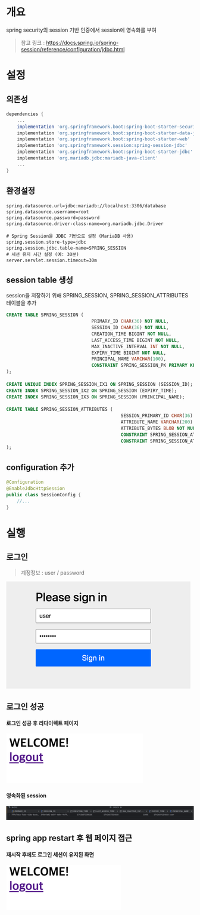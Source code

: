 # 개요
spring security의 session 기반 인증에서 session에 영속화를 부여
> 참고 링크 : https://docs.spring.io/spring-session/reference/configuration/jdbc.html

# 설정
## 의존성
```groovy
dependencies {
    ... 
    implementation 'org.springframework.boot:spring-boot-starter-security'
    implementation 'org.springframework.boot:spring-boot-starter-data-jpa'
    implementation 'org.springframework.boot:spring-boot-starter-web'
    implementation 'org.springframework.session:spring-session-jdbc'
    implementation 'org.springframework.boot:spring-boot-starter-jdbc'
    implementation 'org.mariadb.jdbc:mariadb-java-client'
    ...
}
```

## 환경설정
```properties
spring.datasource.url=jdbc:mariadb://localhost:3306/database
spring.datasource.username=root
spring.datasource.password=password
spring.datasource.driver-class-name=org.mariadb.jdbc.Driver

# Spring Session을 JDBC 기반으로 설정 (MariaDB 사용)
spring.session.store-type=jdbc
spring.session.jdbc.table-name=SPRING_SESSION
# 세션 유지 시간 설정 (예: 30분)
server.servlet.session.timeout=30m
```

## session table 생성
session을 저장하기 위해 SPRING_SESSION, SPRING_SESSION_ATTRIBUTES 테이블을 추가
```sql
CREATE TABLE SPRING_SESSION (
                                PRIMARY_ID CHAR(36) NOT NULL,
                                SESSION_ID CHAR(36) NOT NULL,
                                CREATION_TIME BIGINT NOT NULL,
                                LAST_ACCESS_TIME BIGINT NOT NULL,
                                MAX_INACTIVE_INTERVAL INT NOT NULL,
                                EXPIRY_TIME BIGINT NOT NULL,
                                PRINCIPAL_NAME VARCHAR(100),
                                CONSTRAINT SPRING_SESSION_PK PRIMARY KEY (PRIMARY_ID)
);

CREATE UNIQUE INDEX SPRING_SESSION_IX1 ON SPRING_SESSION (SESSION_ID);
CREATE INDEX SPRING_SESSION_IX2 ON SPRING_SESSION (EXPIRY_TIME);
CREATE INDEX SPRING_SESSION_IX3 ON SPRING_SESSION (PRINCIPAL_NAME);

CREATE TABLE SPRING_SESSION_ATTRIBUTES (
                                           SESSION_PRIMARY_ID CHAR(36) NOT NULL,
                                           ATTRIBUTE_NAME VARCHAR(200) NOT NULL,
                                           ATTRIBUTE_BYTES BLOB NOT NULL,
                                           CONSTRAINT SPRING_SESSION_ATTRIBUTES_PK PRIMARY KEY (SESSION_PRIMARY_ID, ATTRIBUTE_NAME),
                                           CONSTRAINT SPRING_SESSION_ATTRIBUTES_FK FOREIGN KEY (SESSION_PRIMARY_ID) REFERENCES SPRING_SESSION(PRIMARY_ID) ON DELETE CASCADE
);
```

## configuration 추가
```java
@Configuration
@EnableJdbcHttpSession
public class SessionConfig {
    //...
}

```

# 실행
## 로그인
> 계정정보 : user / password

![img.png](readme/login_page.png)

## 로그인 성공
#### 로그인 성공 후 리다이렉트 페이지
![img.png](readme/login_secceed.png)

#### 영속화된 session
![img.png](readme/spring_session_table.png)

## spring app restart 후 웹 페이지 접근
#### 재시작 후에도 로그인 세션이 유지된 화면

![img_1.png](readme/login_page_after_restarting.png)